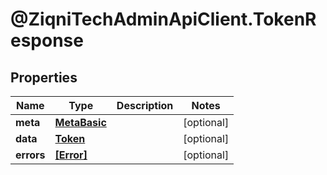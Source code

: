 # @ZiqniTechAdminApiClient.TokenResponse

## Properties

Name | Type | Description | Notes
------------ | ------------- | ------------- | -------------
**meta** | [**MetaBasic**](MetaBasic.md) |  | [optional] 
**data** | [**Token**](Token.md) |  | [optional] 
**errors** | [**[Error]**](Error.md) |  | [optional] 


